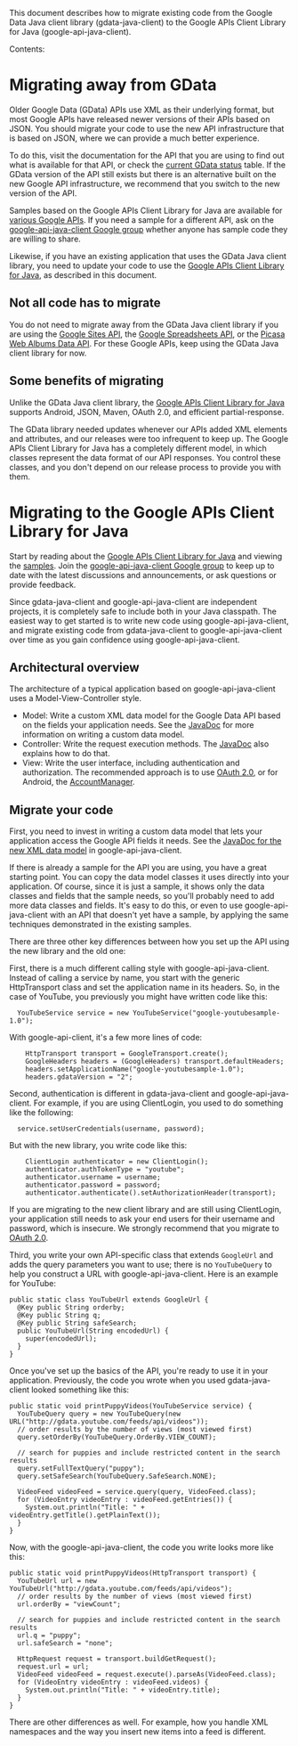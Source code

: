 This document describes how to migrate existing code from the Google Data Java client library (gdata-java-client) to the Google APIs Client Library for Java (google-api-java-client).

Contents:

# Migrating away from GData #

Older Google Data (GData) APIs use XML as their underlying format, but most Google APIs have released newer versions of their APIs based on JSON. You should migrate your code to use the new API infrastructure that is based on JSON, where we can provide a much better experience.

To do this, visit the documentation for the API that you are using to find out what is available for that API, or check the [current GData status](https://code.google.com/p/gdata-java-client/) table. If the GData version of the API still exists but there is an alternative built on the new Google API infrastructure, we recommend that you switch to the new version of the API.

Samples based on the Google APIs Client Library for Java are available for [various Google APIs](https://developers.google.com/api-client-library/java/apis/).  If you need a sample for a different API, ask on the [google-api-java-client Google group](https://groups.google.com/forum/?fromgroups#!forum/google-api-java-client) whether anyone has sample code they are willing to share.

Likewise, if you have an existing application that uses the GData Java client library, you need to update your code to use the [Google APIs Client Library for Java](https://code.google.com/p/google-api-java-client/), as described in this document.

## Not all code has to migrate ##

You do not need to migrate away from the GData Java client library if you are using the [Google Sites API](https://developers.google.com/google-apps/sites/), the [Google Spreadsheets API](https://developers.google.com/google-apps/spreadsheets/), or the [Picasa Web Albums Data API](https://developers.google.com/picasa-web/). For these Google APIs, keep using the GData Java client library for now.

## Some benefits of migrating ##

Unlike the GData Java client library, the [Google APIs Client Library for Java](https://code.google.com/p/google-api-java-client/) supports Android, JSON, Maven, OAuth 2.0, and efficient partial-response.

The GData library needed updates whenever our APIs added XML elements and attributes, and our releases were too infrequent to keep up. The Google APIs Client Library for Java has a completely different model, in which classes represent the data format of our API responses. You control these classes, and you don't depend on our release process to provide you with them.


# Migrating to the Google APIs Client Library for Java #

Start by reading about the [Google APIs Client Library for Java](http://code.google.com/p/google-api-java-client/) and viewing the [samples](http://code.google.com/p/google-api-java-client/source/browse?repo=samples). Join the [google-api-java-client Google group](https://groups.google.com/forum/?fromgroups#!forum/google-api-java-client) to keep up to date with the latest discussions and announcements, or ask questions or provide feedback.

Since gdata-java-client and google-api-java-client are independent projects, it is completely safe to include both in your Java classpath.  The easiest way to get started is to write new code using google-api-java-client, and migrate existing code from gdata-java-client to google-api-java-client over time as you gain confidence using google-api-java-client.

## Architectural overview ##

The architecture of a typical application based on google-api-java-client uses a Model-View-Controller style.
  * Model: Write a custom XML data model for the Google Data API based on the fields your application needs.  See the [JavaDoc](http://javadoc.google-api-java-client.googlecode.com/hg/latest/com/google/api/client/googleapis/xml/atom/package-summary.html) for more information on writing a custom data model.
  * Controller: Write the request execution methods.  The [JavaDoc](http://javadoc.google-api-java-client.googlecode.com/hg/latest/com/google/api/client/googleapis/xml/atom/package-summary.html) also explains how to do that.
  * View: Write the user interface, including authentication and authorization.  The recommended approach is to use [OAuth 2.0](https://code.google.com/p/google-api-java-client/wiki/OAuth2), or for Android, the [AccountManager](http://developer.android.com/reference/android/accounts/AccountManager.html).


## Migrate your code ##

First, you need to invest in writing a custom data model that lets your application access the Google API fields it needs.  See the [JavaDoc for the new XML data model](http://javadoc.google-api-java-client.googlecode.com/hg/latest/com/google/api/client/googleapis/xml/atom/package-summary.html) in google-api-java-client.

If there is already a sample for the API you are using, you have a great starting point.  You can copy the data model classes it uses directly into your application.  Of course, since it is just a sample, it shows only the data classes and fields that the sample needs, so you'll probably need to add more data classes and fields.  It's easy to do this, or even to use google-api-java-client with an API that doesn't yet have a sample, by applying the same techniques demonstrated in the existing samples.

There are three other key differences between how you set up the API using the new library and the old one:

First, there is a much different calling style with google-api-java-client.  Instead of calling a service by name, you start with the generic HttpTransport class and set the application name in its headers.   So, in the case of YouTube, you previously you might have written code like this:

```
  YouTubeService service = new YouTubeService("google-youtubesample-1.0");
```

With google-api-client, it's a few more lines of code:

```
    HttpTransport transport = GoogleTransport.create();
    GoogleHeaders headers = (GoogleHeaders) transport.defaultHeaders;
    headers.setApplicationName("google-youtubesample-1.0");
    headers.gdataVersion = "2";
```

Second, authentication is different in gdata-java-client and google-api-java-client.  For example, if you are using ClientLogin, you used to do something like the following:

```
  service.setUserCredentials(username, password);
```

But with the new library, you write code like this:

```
    ClientLogin authenticator = new ClientLogin();
    authenticator.authTokenType = "youtube";
    authenticator.username = username;
    authenticator.password = password;
    authenticator.authenticate().setAuthorizationHeader(transport);
```

If you are migrating to the new client library and are still using ClientLogin, your application still needs to ask your end users for their username and password, which is insecure.  We strongly recommend that you migrate to [OAuth 2.0](https://developers.google.com/accounts/docs/OAuth2).

Third, you write your own API-specific class that extends `GoogleUrl` and adds the query parameters you want to use; there is no `YouTubeQuery` to help you construct a URL with google-api-java-client.  Here is an example for YouTube:

```
public static class YouTubeUrl extends GoogleUrl {
  @Key public String orderby;
  @Key public String q;
  @Key public String safeSearch;
  public YouTubeUrl(String encodedUrl) {
    super(encodedUrl);
  }
}
```

Once you've set up the basics of the API, you're ready to use it in your application.  Previously, the code you wrote when you used gdata-java-client looked something like this:
```
public static void printPuppyVideos(YouTubeService service) {
  YouTubeQuery query = new YouTubeQuery(new URL("http://gdata.youtube.com/feeds/api/videos"));
  // order results by the number of views (most viewed first)
  query.setOrderBy(YouTubeQuery.OrderBy.VIEW_COUNT);

  // search for puppies and include restricted content in the search results
  query.setFullTextQuery("puppy");
  query.setSafeSearch(YouTubeQuery.SafeSearch.NONE);

  VideoFeed videoFeed = service.query(query, VideoFeed.class);
  for (VideoEntry videoEntry : videoFeed.getEntries()) {
    System.out.println("Title: " + videoEntry.getTitle().getPlainText());
  }
}
```

Now, with the google-api-java-client, the code you write looks more like this:

```
public static void printPuppyVideos(HttpTransport transport) {
  YouTubeUrl url = new YouTubeUrl("http://gdata.youtube.com/feeds/api/videos");
  // order results by the number of views (most viewed first)
  url.orderBy = "viewCount";

  // search for puppies and include restricted content in the search results
  url.q = "puppy";
  url.safeSearch = "none";

  HttpRequest request = transport.buildGetRequest();
  request.url = url;
  VideoFeed videoFeed = request.execute().parseAs(VideoFeed.class);
  for (VideoEntry videoEntry : videoFeed.videos) {
    System.out.println("Title: " + videoEntry.title);
  }
}
```

There are other differences as well.  For example, how you handle XML namespaces and the way you insert new items into a feed is different.